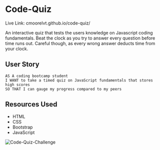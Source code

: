 # Code-Quiz

Live Link: cmoorelvt.github.io/code-quiz/

An interactive quiz that tests the users knowledge on Javascript coding fundamentals. Beat the clock as you try to answer every question before time runs out. Careful though, as every wrong answer deducts time from your clock.


## User Story

```
AS A coding bootcamp student
I WANT to take a timed quiz on JavaScript fundamentals that stores high scores
SO THAT I can gauge my progress compared to my peers
```

## Resources Used

* HTML
* CSS
* Bootstrap
* JavaScript


![Code-Quiz-Challenge](https://user-images.githubusercontent.com/68356470/93154444-9bc1f980-f6d1-11ea-84e4-61c8d27161e1.png)
